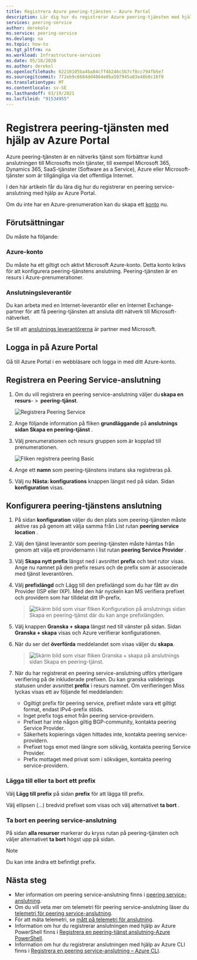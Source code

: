 ```yaml
---
title: Registrera Azure peering-tjänsten – Azure Portal
description: Lär dig hur du registrerar Azure peering-tjänsten med hjälp av Azure Portal
services: peering-service
author: derekolo
ms.service: peering-service
ms.devlang: na
ms.topic: how-to
ms.tgt_pltfrm: na
ms.workload: Infrastructure-services
ms.date: 05/18/2020
ms.author: derekol
ms.openlocfilehash: 62210105ba4ba84cff4b246c5b7cf8cc794fb5e7
ms.sourcegitcommit: 772eb9c6684dd4864e0ba507945a83e48b8c16f0
ms.translationtype: MT
ms.contentlocale: sv-SE
ms.lasthandoff: 03/19/2021
ms.locfileid: "91534955"
---
```

# <a name="register-peering-service-by-using-the-azure-portal"></a>Registrera peering-tjänsten med hjälp av Azure Portal

Azure peering-tjänsten är en nätverks tjänst som förbättrar kund anslutningen till Microsofts moln tjänster, till exempel Microsoft 365, Dynamics 365, SaaS-tjänster (Software as a Service), Azure eller Microsoft-tjänster som är tillgängliga via det offentliga Internet.

I den här artikeln får du lära dig hur du registrerar en peering service-anslutning med hjälp av Azure Portal.

Om du inte har en Azure-prenumeration kan du skapa ett [konto](https://azure.microsoft.com/free/?WT.mc_id=A261C142F) nu.

> 

## <a name="prerequisites"></a>Förutsättningar

Du måste ha följande:

### <a name="azure-account"></a>Azure-konto

Du måste ha ett giltigt och aktivt Microsoft Azure-konto. Detta konto krävs för att konfigurera peering-tjänstens anslutning. Peering-tjänsten är en resurs i Azure-prenumerationer. 

### <a name="connectivity-provider"></a>Anslutningsleverantör

Du kan arbeta med en Internet-leverantör eller en Internet Exchange-partner för att få peering-tjänsten att ansluta ditt nätverk till Microsoft-nätverket.

Se till att [anslutnings leverantörerna](location-partners.md) är partner med Microsoft.



## <a name="sign-in-to-the-azure-portal"></a>Logga in på Azure Portal

Gå till Azure Portal i en webbläsare och logga in med ditt Azure-konto.

## <a name="register-a-peering-service-connection"></a>Registrera en Peering Service-anslutning

1. Om du vill registrera en peering service-anslutning väljer du **skapa en resurs**-  >  **peering-tjänst**.

    ![Registrera Peering Service](./media/peering-service-portal/peering-servicecreate.png)
1. Ange följande information på fliken **grundläggande** på **anslutnings sidan Skapa en peering-tjänst** .

 
1. Välj prenumerationen och resurs gruppen som är kopplad till prenumerationen.

   ![Fliken registrera peering Basic](./media/peering-service-portal/peering-servicebasics.png)

1. Ange ett **namn** som peering-tjänstens instans ska registreras på.
 
1. Välj nu **Nästa: konfigurations** knappen längst ned på sidan. Sidan **konfiguration** visas.

## <a name="configure-the-peering-service-connection"></a>Konfigurera peering-tjänstens anslutning

1. På sidan **konfiguration** väljer du den plats som peering-tjänsten måste aktive ras på genom att välja samma från List rutan **peering service location** .

1. Välj den tjänst leverantör som peering-tjänsten måste hämtas från genom att välja ett providernamn i list rutan **peering Service Provider** .
 
1. Välj **Skapa nytt prefix** längst ned i avsnittet **prefix** och text rutor visas. Ange nu namnet på den prefix resurs och de prefix som är associerade med tjänst leverantören.

1. Välj **prefixlängd** och Lägg till den prefixlängd som du har fått av din Provider (ISP eller IXP). Med den här nyckeln kan MS verifiera prefixet och providern som har tilldelat ditt IP-prefix.
   > ![Skärm bild som visar fliken Konfiguration på anslutnings sidan Skapa en peering-tjänst där du kan ange prefixlängden.](./media/peering-service-portal/peering-serviceconfiguration.png)

1. Välj knappen **Granska + skapa** längst ned till vänster på sidan. Sidan **Granska + skapa** visas och Azure verifierar konfigurationen.
    

1. När du ser det **överförda** meddelandet som visas väljer du **skapa**.

   > ![Skärm bild som visar fliken Granska + skapa på anslutnings sidan Skapa en peering-tjänst.](./media/peering-service-portal/peering-service-prefix.png)


1. När du har registrerat en peering service-anslutning utförs ytterligare verifiering på de inkluderade prefixen. Du kan granska validerings statusen under avsnittet **prefix** i resurs namnet. Om verifieringen Miss lyckas visas ett av följande fel meddelanden:

   - Ogiltigt prefix för peering service, prefixet måste vara ett giltigt format, endast IPv4-prefix stöds.
   - Inget prefix togs emot från peering service-providern.
   - Prefixet har inte någon giltig BGP-community, kontakta peering Service Provider.
   - Säkerhets kopierings vägen hittades inte, kontakta peering service-providern.
   - Prefixet togs emot med längre som sökväg, kontakta peering Service Provider.
   - Prefix mottaget med privat som i sökvägen, kontakta peering service-providern.

### <a name="add-or-remove-a-prefix"></a>Lägga till eller ta bort ett prefix

Välj **Lägg till prefix** på sidan **prefix** för att lägga till prefix.

Välj ellipsen (...) bredvid prefixet som visas och välj alternativet **ta bort** .

### <a name="delete-a-peering-service-connection"></a>Ta bort en peering service-anslutning

På sidan **alla resurser** markerar du kryss rutan på peering-tjänsten och väljer alternativet **ta bort** högst upp på sidan.

> [!NOTE]
> Du kan inte ändra ett befintligt prefix.
>

## <a name="next-steps"></a>Nästa steg

- Mer information om peering service-anslutning finns i [peering service-anslutning](connection.md).
- Om du vill veta mer om telemetri för peering service-anslutning läser du [telemetri för peering service-anslutning](connection-telemetry.md).
- För att mäta telemetri, se [mått på telemetri för anslutning](measure-connection-telemetry.md).
- Information om hur du registrerar anslutningen med hjälp av Azure PowerShell finns i [Registrera en peering-tjänst anslutning-Azure PowerShell](powershell.md).
- Information om hur du registrerar anslutningen med hjälp av Azure CLI finns i [Registrera en peering service-anslutning – Azure CLI](cli.md).
